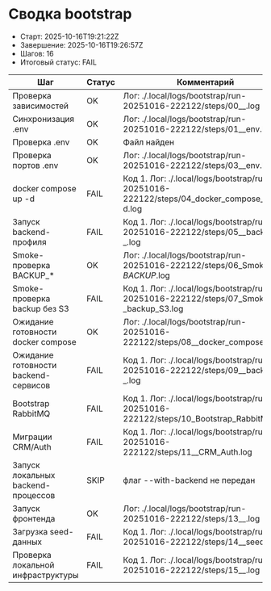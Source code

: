 # Сводка bootstrap

* Старт: 2025-10-16T19:21:22Z
* Завершение: 2025-10-16T19:26:57Z
* Шагов: 16
* Итоговый статус: FAIL

| Шаг | Статус | Комментарий | Лог |
| --- | --- | --- | --- |
| Проверка зависимостей | OK | Лог: ./.local/logs/bootstrap/run-20251016-222122/steps/00__.log | ./.local/logs/bootstrap/run-20251016-222122/steps/00__.log |
| Синхронизация .env | OK | Лог: ./.local/logs/bootstrap/run-20251016-222122/steps/01__env.log | ./.local/logs/bootstrap/run-20251016-222122/steps/01__env.log |
| Проверка .env | OK | Файл найден | — |
| Проверка портов .env | OK | Лог: ./.local/logs/bootstrap/run-20251016-222122/steps/03__env.log | ./.local/logs/bootstrap/run-20251016-222122/steps/03__env.log |
| docker compose up -d | FAIL | Код 1. Лог: ./.local/logs/bootstrap/run-20251016-222122/steps/04_docker_compose_up_-d.log | ./.local/logs/bootstrap/run-20251016-222122/steps/04_docker_compose_up_-d.log |
| Запуск backend-профиля | FAIL | Код 1. Лог: ./.local/logs/bootstrap/run-20251016-222122/steps/05__backend-_.log | ./.local/logs/bootstrap/run-20251016-222122/steps/05__backend-_.log |
| Smoke-проверка BACKUP_* | OK | Лог: ./.local/logs/bootstrap/run-20251016-222122/steps/06_Smoke-_BACKUP_.log | ./.local/logs/bootstrap/run-20251016-222122/steps/06_Smoke-_BACKUP_.log |
| Smoke-проверка backup без S3 | FAIL | Код 1. Лог: ./.local/logs/bootstrap/run-20251016-222122/steps/07_Smoke-_backup_S3.log | ./.local/logs/bootstrap/run-20251016-222122/steps/07_Smoke-_backup_S3.log |
| Ожидание готовности docker compose | OK | Лог: ./.local/logs/bootstrap/run-20251016-222122/steps/08__docker_compose.log | ./.local/logs/bootstrap/run-20251016-222122/steps/08__docker_compose.log |
| Ожидание готовности backend-сервисов | FAIL | Код 1. Лог: ./.local/logs/bootstrap/run-20251016-222122/steps/09__backend-_.log | ./.local/logs/bootstrap/run-20251016-222122/steps/09__backend-_.log |
| Bootstrap RabbitMQ | FAIL | Код 1. Лог: ./.local/logs/bootstrap/run-20251016-222122/steps/10_Bootstrap_RabbitMQ.log | ./.local/logs/bootstrap/run-20251016-222122/steps/10_Bootstrap_RabbitMQ.log |
| Миграции CRM/Auth | FAIL | Код 1. Лог: ./.local/logs/bootstrap/run-20251016-222122/steps/11__CRM_Auth.log | ./.local/logs/bootstrap/run-20251016-222122/steps/11__CRM_Auth.log |
| Запуск локальных backend-процессов | SKIP | флаг --with-backend не передан | — |
| Запуск фронтенда | OK | Лог: ./.local/logs/bootstrap/run-20251016-222122/steps/13__.log | ./.local/logs/bootstrap/run-20251016-222122/steps/13__.log |
| Загрузка seed-данных | FAIL | Код 1. Лог: ./.local/logs/bootstrap/run-20251016-222122/steps/14__seed-_.log | ./.local/logs/bootstrap/run-20251016-222122/steps/14__seed-_.log |
| Проверка локальной инфраструктуры | FAIL | Код 1. Лог: ./.local/logs/bootstrap/run-20251016-222122/steps/15__.log | ./.local/logs/bootstrap/run-20251016-222122/steps/15__.log |
